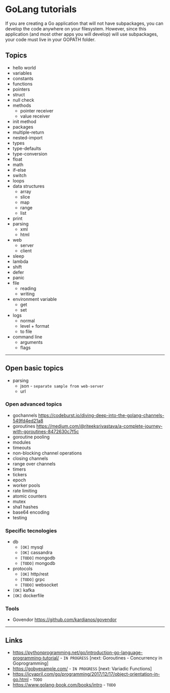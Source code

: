 
# GoLang tutorials

If you are creating a Go application that will not have subpackages, you can develop the code anywhere on your filesystem. However, since this application (and most other apps you will develop) will use subpackages, your code must live in your GOPATH folder.

## Topics

* hello world
* variables
* constants
* functions
* pointers
* struct
* null check
* methods
  * pointer receiver
  * value receiver
* init method
* packages
* multiple-return
* nested-import
* types
* type-defaults
* type-conversion
* float
* math
* if-else
* switch
* loops
* data structures
  * array
  * slice
  * map
  * range
  * list
* print
* parsing
  * xml
  * html
* web
  * server
  * client
* sleep
* lambda
* shift
* defer
* panic
* file
  * reading
  * writing
* environment variable
  * get
  * set
* logs
  * normal
  * level + format
  * to file
* command line
  * arguments
  * flags

---

## Open basic topics

* parsing
  * json - `separate sample from web-server`
  * url

### Open advanced topics

* gochannels   https://codeburst.io/diving-deep-into-the-golang-channels-549fd4ed21a8
* goroutines   https://medium.com/@riteeksrivastava/a-complete-journey-with-goroutines-8472630c7f5c
* goroutine pooling
* modules
* timeouts
* non-blocking channel operations
* closing channels
* range over channels
* timers
* tickers
* epoch
* worker pools
* rate limiting
* atomic counters
* mutex
* sha1 hashes
* base64 encoding
* testing

### Specific tecnologies

* db
  * `[OK]` mysql
  * `[OK]` cassandra
  * `[TODO]` mongodb
  * `[TODO]` mongodb
* protocols
  * `[OK]` http/rest
  * `[TODO]` grpc
  * `[TODO]` websocket
* `[OK]` kafka
* `[OK]` dockerfile

### Tools

* Govendor   https://github.com/kardianos/govendor

---

## Links

* https://pythonprogramming.net/go/introduction-go-language-programming-tutorial/ - `IN PROGRESS`
	[next: Goroutines - Concurrency in Goprogramming]
* https://gobyexample.com/ - `IN PROGRESS`
	[next: Variadic Functions]
* https://icyapril.com/go/programming/2017/12/17/object-orientation-in-go.html - `TODO`
* https://www.golang-book.com/books/intro - `TODO`
